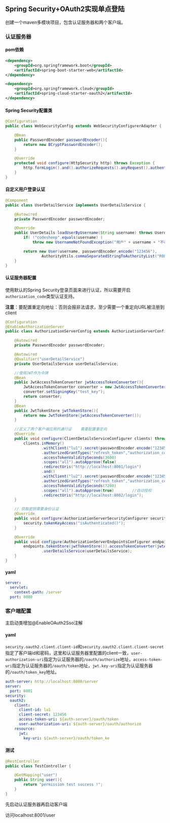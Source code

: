 ## Spring Security+OAuth2实现单点登陆

创建一个maven多模块项目，包含认证服务器和两个客户端。

### 认证服务器

#### pom依赖

```xml
<dependency>
    <groupId>org.springframework.boot</groupId>
    <artifactId>spring-boot-starter-web</artifactId>
</dependency>

<dependency>
    <groupId>org.springframework.cloud</groupId>
    <artifactId>spring-cloud-starter-oauth2</artifactId>
</dependency>
```

#### Spring Security配置类

```java
@Configuration
public class WebSecurityConfig extends WebSecurityConfigurerAdapter {

    @Bean
    public PasswordEncoder passwordEncoder(){
        return new BCryptPasswordEncoder();
    }

    @Override
    protected void configure(HttpSecurity http) throws Exception {
        http.formLogin().and().authorizeRequests().anyRequest().authenticated();
    }
}
```

#### 自定义用户登录认证

```java
@Component
public class UserDetailService implements UserDetailsService {

    @Autowired
    private PasswordEncoder passwordEncoder;

    @Override
    public UserDetails loadUserByUsername(String username) throws UsernameNotFoundException {
        if( !"codesheep".equals(username) )
            throw new UsernameNotFoundException("用户" + username + "不存在" );

        return new User(username, passwordEncoder.encode("123456"),
                AuthorityUtils.commaSeparatedStringToAuthorityList("ROLE_NORMAL,ROLE_MEDIUM"));
    }
}
```

#### 认证服务器配置

使用默认的Spring Security登录页面来进行认证，所以需要开启`authorization_code`类型认证支持。	

**注意**：要配置重定向地址：否则会报非法请求，至少需要一个重定向URL被注册到client

```java
@Configuration
@EnableAuthorizationServer
public class AuthorizationServerConfig extends AuthorizationServerConfigurerAdapter {

    @Autowired
    private PasswordEncoder passwordEncoder;

    @Autowired
    @Qualifier("userDetailService")
    private UserDetailsService userDetailsService;

    //使用JWT作为令牌
    @Bean
    public JwtAccessTokenConverter jwtAccessTokenConverter(){
        JwtAccessTokenConverter converter = new JwtAccessTokenConverter();
        converter.setSigningKey("test_key");
        return converter;
    }
    @Bean
    public JwtTokenStore jwtTokenStore(){
        return new JwtTokenStore(jwtAccessTokenConverter());
    }

    //定义了两个客户端应用的通行证	需要配置重定向
    @Override
    public void configure(ClientDetailsServiceConfigurer clients) throws Exception {
        clients.inMemory()
                .withClient("lu1").secret(passwordEncoder.encode("123456"))
                .authorizedGrantTypes("refresh_token","authorization_code")
                .accessTokenValiditySeconds(3600)
                .scopes("all").autoApprove(false)
                .redirectUris("http://localhost:8001/login")
                .and()
                .withClient("lu2").secret(passwordEncoder.encode("123456"))
                .authorizedGrantTypes("refresh_token","authorization_code")
                .accessTokenValiditySeconds(7200)
                .scopes("all").autoApprove(true)		//自动授权
                .redirectUris("http://localhost:8002/login");
    }

    // 获取密钥需要身份认证
    @Override
    public void configure(AuthorizationServerSecurityConfigurer security) throws Exception {
        security.tokenKeyAccess("isAuthenticated()");
    }

    @Override
    public void configure(AuthorizationServerEndpointsConfigurer endpoints) throws Exception {
        endpoints.tokenStore(jwtTokenStore()).accessTokenConverter(jwtAccessTokenConverter())
                .userDetailsService(userDetailsService);
    }
}
```

#### yaml

```yaml
server:
  servlet:
    context-path: /server
  port: 8080
```

### 客户端配置

主启动类增加@EnableOAuth2Sso注解

#### yaml

`security.oauth2.client.client-id`和`security.oauth2.client.client-secret`指定了客户端id和密码，这里和认证服务器里配置的client一致，`user-authorization-uri`指定为认证服务器的`/oauth/authorize`地址，`access-token-uri`指定为认证服务器的`/oauth/token`地址，`jwt.key-uri`指定为认证服务器的`/oauth/token_key`地址。

```yaml
auth-server: http://localhost:8080/server
server:
  port: 8001
security:
  oauth2:
    client:
      client-id: lu1
      client-secret: 123456
      access-token-uri: ${auth-server}/oauth/token
      user-authorization-uri: ${auth-server}/oauth/authorize
    resource:
      jwt:
        key-uri: ${auth-server}/oauth/token_ke
```

#### 测试

```java
@RestController
public class TestController {

    @GetMapping("user")
    public String user(){
        return "permission test success !";
    }
}
```

先启动认证服务器再启动客户端

访问localhost:8001/user